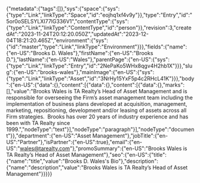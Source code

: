 {"metadata":{"tags":[]},"sys":{"space":{"sys":{"type":"Link","linkType":"Space","id":"eojhq1xf4v9y"}},"type":"Entry","id":"5or0oSELSYLXI77lG336V1","contentType":{"sys":{"type":"Link","linkType":"ContentType","id":"person"}},"revision":3,"createdAt":"2023-11-24T20:12:20.050Z","updatedAt":"2023-12-04T18:21:20.465Z","environment":{"sys":{"id":"master","type":"Link","linkType":"Environment"}}},"fields":{"name":{"en-US":"Brooks D. Wales"},"firstName":{"en-US":"Brooks D."},"lastName":{"en-US":"Wales"},"parentPage":{"en-US":{"sys":{"type":"Link","linkType":"Entry","id":"2NePaKo5WHx8qgv4H2hb1X"}}},"slug":{"en-US":"brooks-wales"},"mainImage":{"en-US":{"sys":{"type":"Link","linkType":"Asset","id":"3NrHy15YxF5p4c2RHcL41K"}}},"body":{"en-US":{"data":{},"content":[{"data":{},"content":[{"data":{},"marks":[],"value":"Brooks Wales is TA Realty’s Head of Asset Management and is responsible for overseeing the Firm’s asset management team including the implementation of business plans developed at acquisition, management, marketing, repositioning, development and/or leasing of assets across all Firm strategies.  Brooks has over 20 years of industry experience and has been with TA Realty since 1999.","nodeType":"text"}],"nodeType":"paragraph"}],"nodeType":"document"}},"department":{"en-US":"Asset Management"},"jobTitle":{"en-US":"Partner"},"isPartner":{"en-US":true},"email":{"en-US":"wales@tarealty.com"},"promoSummary":{"en-US":"Brooks Wales is TA Realty’s Head of Asset Management"},"seo":{"en-US":{"title":{"name":"title","value":"Brooks D. Wales's Bio"},"description":{"name":"description","value":"Brooks Wales is TA Realty’s Head of Asset Management"}}}}}